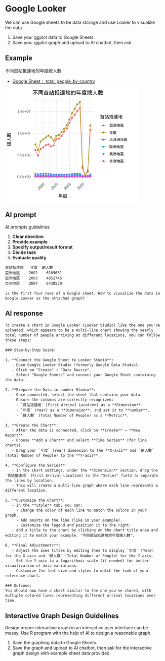 # Google Looker

We can use Google sheets to be data storage and use Looker to visualize the data. 

  1. Save your ggplot data to Google Sheets. 
  2. Save your ggplot graph and upload to AI chatbot, then ask

## Example

不同首站抵達地的年度總人數
  - [Google Sheet： total_people_by_country](https://docs.google.com/spreadsheets/d/1-jX-3EK_yspYDgPIy5vwnRKHntw9-dQIpFVhLc5JcXc/edit?gid=806824860#gid=806824860)

![不同首站抵達地的年度總人數](../img/不同首站抵達地的年度總人數.png)


## AI prompt

AI prompts guidelines

  1. **Clear direction**
  2. **Provide example**
  3. **Specify output/result format**
  4. **Divide task**
  5. **Evaluate quality**
   
```
首站抵達地	年度	總人數
亞洲地區	2002	6169631
亞洲地區	2003	4852745
亞洲地區	2004	6428530

is the first four rows of a Google sheet. How to visualize the data in Google Looker as the attached graph?
```

## AI response

```
To create a chart in Google Looker (Looker Studio) like the one you've uploaded, which appears to be a multi-line chart showing the yearly total number of people arriving at different locations, you can follow these steps:

### Step-by-Step Guide:

1. **Connect the Google Sheet to Looker Studio**:
   - Open Google Looker Studio (formerly Google Data Studio).
   - Click on "Create" → "Data Source".
   - Select "Google Sheets" and connect your Google Sheet containing the data.

2. **Prepare the Data in Looker Studio**:
   - Once connected, select the sheet that contains your data.
   - Ensure the columns are correctly recognized:
     - `首站抵達地` (First Arrival Location) as a **Dimension**.
     - `年度` (Year) as a **Dimension**, and set it to **number**.
     - `總人數` (Total Number of People) as a **Metric**.

3. **Create the Chart**:
   - After the data is connected, click on **Create** → **New Report**.
   - Choose **Add a Chart** and select **Time Series** (for line charts).
   - Drag your `年度` (Year) dimension to the **X-axis** and `總人數` (Total Number of People) to the **Y-axis**.

4. **Configure the Series**:
   - In the chart settings, under the **Dimension** section, drag the `首站抵達地` (First Arrival Location) to the "Series" field to separate the lines by location.
   - This will create a multi-line graph where each line represents a different location.

5. **Customize the Chart**:
   - In the **Style** tab, you can:
     - Change the color of each line to match the colors in your graph.
     - Add points on the line (like in your example).
     - Customize the legend and position it to the right.
   - Add a title to the chart by clicking on the chart title area and editing it to match your example: "不同首站抵達地的年度總人數".

6. **Final Adjustments**:
   - Adjust the axes titles by editing them to display `年度` (Year) for the X-axis and `總人數` (Total Number of People) for the Y-axis.
   - Set the Y-axis to a logarithmic scale (if needed) for better visualization of data variations.
   - Customize the font size and styles to match the look of your reference chart.

### Outcome:
You should now have a chart similar to the one you've shared, with multiple colored lines representing different arrival locations over time.
```

## Interactive Graph Design Guidelines

Design proper interactive graph in an interactive user interface can be messy. Use R program with the help of AI to design a reasonable graph. 

  1. Save the graphing data to Google Sheets.  
  2. Save the graph and upload to AI chatbot, then ask for the interactive graph design with example sheet data provided. 

